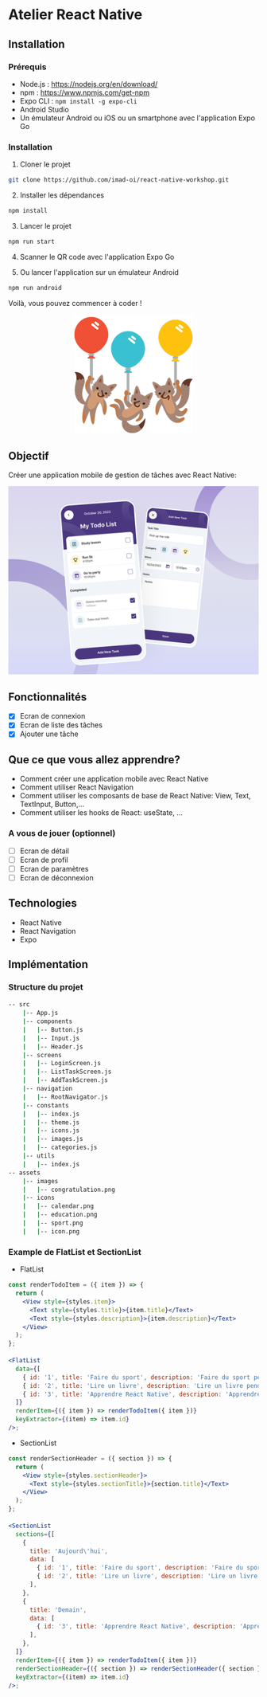 # Atelier React Native

## Installation

### Prérequis

- Node.js : https://nodejs.org/en/download/
- npm : https://www.npmjs.com/get-npm
- Expo CLI : `npm install -g expo-cli`
- Android Studio
- Un émulateur Android ou iOS ou un smartphone avec l'application Expo Go

### Installation

1. Cloner le projet

```bash
git clone https://github.com/imad-oi/react-native-workshop.git
```

2. Installer les dépendances

```bash
npm install
```

3. Lancer le projet

```bash
npm run start
```

4. Scanner le QR code avec l'application Expo Go

5. Ou lancer l'application sur un émulateur Android

```bash
npm run android
```

Voilà, vous pouvez commencer à coder !

<!--  center l'image -->
<p align="center">
  <img src="/assets/images/image.png" alt="image" />
</p>

## Objectif

Créer une application mobile de gestion de tâches avec React Native:

<!-- inserer une image -->

![Image](/assets/images/template.png)

## Fonctionnalités

- [x] Ecran de connexion
- [x] Ecran de liste des tâches
- [x] Ajouter une tâche

## Que ce que vous allez apprendre?

- Comment créer une application mobile avec React Native
- Comment utiliser React Navigation
- Comment utiliser les composants de base de React Native: View, Text, TextInput, Button,...
- Comment utiliser les hooks de React: useState, ...

### A vous de jouer (optionnel)

- [ ] Ecran de détail
- [ ] Ecran de profil
- [ ] Ecran de paramètres
- [ ] Ecran de déconnexion

## Technologies

- React Native
- React Navigation
- Expo

## Implémentation

### Structure du projet

```bash
-- src
    |-- App.js
    |-- components
    |   |-- Button.js
    |   |-- Input.js
    |   |-- Header.js
    |-- screens
    |   |-- LoginScreen.js
    |   |-- ListTaskScreen.js
    |   |-- AddTaskScreen.js
    |-- navigation
    |   |-- RootNavigator.js
    |-- constants
    |   |-- index.js
    |   |-- theme.js
    |   |-- icons.js
    |   |-- images.js
    |   |-- categories.js
    |-- utils
    |   |-- index.js
-- assets
    |-- images
    |   |-- congratulation.png
    |-- icons
    |   |-- calendar.png
    |   |-- education.png
    |   |-- sport.png
    |   |-- icon.png
```

### Example de FlatList et SectionList

- FlatList

```jsx
const renderTodoItem = ({ item }) => {
  return (
    <View style={styles.item}>
      <Text style={styles.title}>{item.title}</Text>
      <Text style={styles.description}>{item.description}</Text>
    </View>
  );
};

<FlatList
  data={[
    { id: '1', title: 'Faire du sport', description: 'Faire du sport pendant 30 minutes' },
    { id: '2', title: 'Lire un livre', description: 'Lire un livre pendant 1 heure' },
    { id: '3', title: 'Apprendre React Native', description: 'Apprendre React Native pendant 2 heures' },
  ]}
  renderItem={({ item }) => renderTodoItem({ item })}
  keyExtractor={(item) => item.id}
/>;
```

- SectionList

```jsx
const renderSectionHeader = ({ section }) => {
  return (
    <View style={styles.sectionHeader}>
      <Text style={styles.sectionTitle}>{section.title}</Text>
    </View>
  );
};

<SectionList
  sections={[
    {
      title: 'Aujourd\'hui',
      data: [
        { id: '1', title: 'Faire du sport', description: 'Faire du sport pendant 30 minutes' },
        { id: '2', title: 'Lire un livre', description: 'Lire un livre pendant 1 heure' },
      ],
    },
    {
      title: 'Demain',
      data: [
        { id: '3', title: 'Apprendre React Native', description: 'Apprendre React Native pendant 2 heures' },
      ],
    },
  ]}
  renderItem={({ item }) => renderTodoItem({ item })}
  renderSectionHeader={({ section }) => renderSectionHeader({ section })}
  keyExtractor={(item) => item.id}
/>;
```
